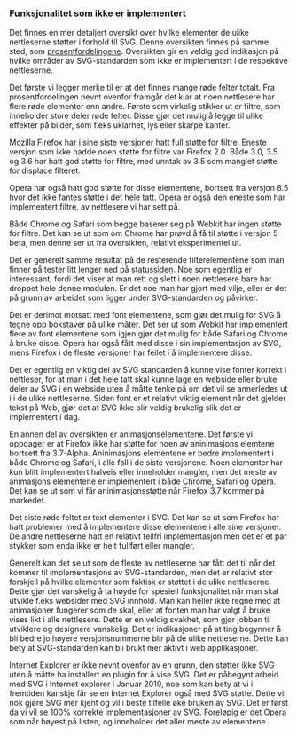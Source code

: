 
### Funksjonalitet som ikke er implementert ###

Det finnes en mer detaljert oversikt over hvilke elementer de ulike nettleserne
støtter i forhold til SVG. Denne oversikten finnes på samme sted, som [prosentfordelingene][1].
Oversikten gir en veldig god indikasjon på hvilke områder av SVG-standarden som
ikke er implementert i de respektive nettleserne.

Det første vi legger merke til er at det finnes mange røde felter totalt. Fra
prosentfordelingen nevnt ovenfor framgår det klar at noen nettlesere har flere røde elementer 
enn andre. Første som virkelig stikker ut er filtre, som inneholder store deler røde felter.
Disse gjør det mulig å legge til ulike effekter på bilder, som f.eks uklarhet, lys eller
skarpe kanter.

Mozilla Firefox har i sine siste versjoner hatt full støtte for filtre. Eneste versjon
som ikke hadde noen støtte for filtre var Firefox 2.0. Både 3.0, 3.5 og 3.6 har hatt
god støtte for filtre, med unntak av 3.5 som manglet støtte for displace filteret.

Opera har også hatt god støtte for disse elementene, bortsett fra versjon 8.5 hvor det
ikke fantes støtte i det hele tatt. Opera er også den eneste som har implementert filtre,
av nettlesere vi har sett på.

Både Chrome og Safari som begge baserer seg på Webkit har ingen støtte for filtre. Det
kan se ut som om Chrome har prøvd å få til støtte i versjon 5 beta, men denne ser
ut fra oversikten, relativt eksperimentel ut.

Det er generelt samme resultat på de resterende filterelementene som man finner på
tester litt lenger ned på [statussiden][1]. Noe som egentlig er interessant, fordi
det viser at man rett og slett i noen nettlesere bare har droppet hele denne modulen.
Er det noe man har gjort med vilje, eller er det på grunn av arbeidet som ligger
under SVG-standarden og påvirker.

Det er derimot motsatt med font elementene, som gjør det mulig for SVG å tegne opp
bokstaver på ulike måter. Det ser ut som Webkit har implementert flere av font
elementene som igjen gjør det mulig for både Safari og Chrome å bruke disse.
Opera har også fått med disse i sin implementasjon av SVG, mens Firefox i de
fleste versjoner har feilet i å implementere disse.

Det er egentlig en viktig del av SVG standarden å kunne vise fonter korrekt i
nettleser, for at man i det hele tatt skal kunne lage en webside eller bruke
deler av SVG i en webside uten å måtte tenke på om det vil se annerledes ut i
i de ulike nettleserne. Siden font er et relativt viktig element når det gjelder
tekst på Web, gjør det at SVG ikke blir veldig brukelig slik det er
implementert i dag.

En annen del av oversikten er animasjonselementene. Det første vi oppdager er at Firefox
ikke har støtte for noen av aninimasjons elemtene bortsett fra 3.7-Alpha. Aninimasjons 
elementene er bedre implementert i både Chrome og Safari, i alle fall i de siste versjonene. 
Noen elementer har kun blitt implementert halveis eller inneholder mangler, men det meste av 
animasjons elementene er implementert i både Chrome, Safari og Opera. Det kan se ut som 
vi får aninimasjonsstøtte når Firefox 3.7 kommer på markedet.

Det siste røde feltet er text elementer i SVG. Det kan se ut som Firefox har hatt
problemer med å implementere disse elementene i alle sine versjoner. De andre
nettleserne hatt en relativt feilfri implementasjon men det er et par stykker som
enda ikke er helt fullført eller mangler.

Generelt kan det se ut som de fleste av nettleserne har fått det til når det kommer
til implementasjons av SVG-standarden, men det er relativt stor forskjell på
hvilke elementer som faktisk er støttet i de ulike nettleserne. Dette gjør det
vanskelig å ta høyde for spesiell funksjonalitet når man skal utvikle f.eks websider
med SVG innhold. Man kan heller ikke regne med at animasjoner fungerer som de skal, 
eller at fonten man har valgt å bruke vises likt i alle nettlesere. Dette er en
veldig svakhet, som gjør jobben til utviklere og designere vanskelig. Det er 
indikasjoner på at ting begynner å bli bedre jo høyere versjonsnummerne
blir på de ulike nettleserne. Dette kan bety at SVG-standarden kan bli brukt
mer aktivt i web applikasjoner.

Internet Explorer er ikke nevnt ovenfor av en grunn, den støtter ikke SVG uten å
måtte ha installert en plugin for å vise SVG. Det er påbegynt arbeid med SVG
i Internet explorer i Januar 2010, noe som kan bety at vi i fremtiden kanskje får se
en Internet Explorer også med SVG støtte. Dette vil nok gjøre SVG mer kjent og vil
i beste tilfelle øke bruken av SVG. Det er først da vi vil se 100% korrekte
implementasjoner av SVG. Foreløpig er det Opera som når høyest på listen, og
inneholder det aller meste av elementene.

[1]: http://www.codedread.com/svg-support-table.html
